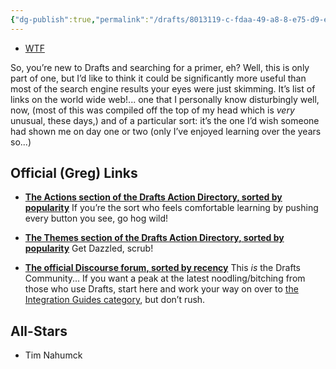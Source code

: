 ```yaml
---
{"dg-publish":true,"permalink":"/drafts/8013119-c-fdaa-49-a8-8-e75-d9-e22-dd-956-d3/","dgHomeLink":true,"dgPassFrontmatter":false}
---
```


- [WTF](https://davidblue.wtf/drafts/8013119C-FDAA-49A8-8E75-D9E22DD956D3.html)

So, you’re new to Drafts and searching for a primer, eh? Well, this is only part of one, but I’d like to think it could be significantly more useful than most of the search engine results your eyes were just skimming. It’s list of links on the world wide web!... one that I personally know disturbingly well, now, (most of this was compiled off the top of my head which is *very* unusual, these days,) and of a particular sort: it’s the one I’d wish someone had shown me on day one or two (only I’ve enjoyed learning over the years so...)

## Official (Greg) Links
- [**The Actions section of the Drafts Action Directory, sorted by  popularity**](https://actions.getdrafts.com/drafts_actions?order=popular)
If you’re the sort who feels comfortable learning by pushing every button you see, go hog wild!

- [**The Themes section of the Drafts Action Directory, sorted by  popularity**](https://actions.getdrafts.com/theme_definitions?order=popular)
Get Dazzled, scrub!

- [**The official Discourse forum, sorted by recency**](https://forums.getdrafts.com/latest)
This *is* the Drafts Community... If you want a peak at the latest noodling/bitching from those who use Drafts, start here and work your way on over to [the Integration Guides category](https://forums.getdrafts.com/c/integration-guides), but don’t rush.

## All-Stars

- Tim Nahumck